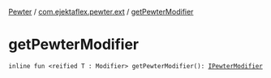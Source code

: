 [Pewter](../index.md) / [com.ejektaflex.pewter.ext](index.md) / [getPewterModifier](./get-pewter-modifier.md)

# getPewterModifier

`inline fun <reified T : Modifier> getPewterModifier(): `[`IPewterModifier`](../com.ejektaflex.pewter.api.core.modifiers/-i-pewter-modifier/index.md)